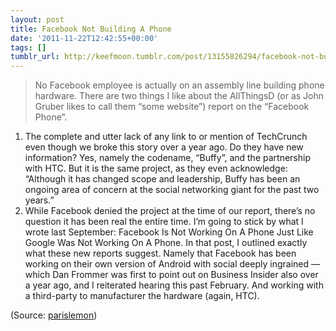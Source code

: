 ```yaml
---
layout: post
title: Facebook Not Building A Phone
date: '2011-11-22T12:42:55+00:00'
tags: []
tumblr_url: http://keefmoon.tumblr.com/post/13155826294/facebook-not-building-a-phone
---
```


>No Facebook employee is actually on an assembly line building phone hardware.
There are two things I like about the AllThingsD (or as John Gruber likes to call them “some website”) report on the “Facebook Phone”.
1) The complete and utter lack of any link to or mention of TechCrunch even though we broke this story over a year ago.
Do they have new information? Yes, namely the codename, “Buffy”, and the partnership with HTC. But it is the same project, as they even acknowledge: “Although it has changed scope and leadership, Buffy has been an ongoing area of concern at the social networking giant for the past two years.”
2) While Facebook denied the project at the time of our report, there’s no question it has been real the entire time. I’m going to stick by what I wrote last September: Facebook Is Not Working On A Phone Just Like Google Was Not Working On A Phone.
In that post, I outlined exactly what these new reports suggest. Namely that Facebook has been working on their own version of Android with social deeply ingrained — which Dan Frommer was first to point out on Business Insider also over a year ago, and I reiterated hearing this past February. And working with a third-party to manufacturer the hardware (again, HTC). 

(Source: [parislemon](http://parislemon.com/post/13133436583/facebook-not-building-a-phone))
